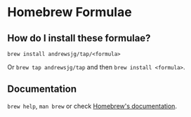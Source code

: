 # Homebrew Formulae

## How do I install these formulae?

`brew install andrewsjg/tap/<formula>`

Or `brew tap andrewsjg/tap` and then `brew install <formula>`.

## Documentation

`brew help`, `man brew` or check [Homebrew's documentation](https://docs.brew.sh).
